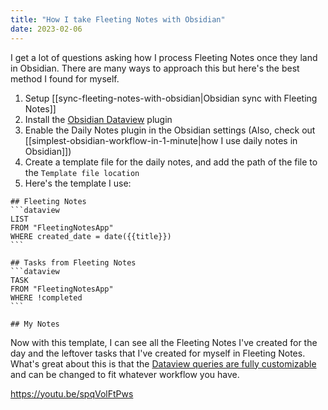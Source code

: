 ```yaml
---
title: "How I take Fleeting Notes with Obsidian"
date: 2023-02-06
---
```

I get a lot of questions asking how I process Fleeting Notes once they land in Obsidian. There are many ways to approach this but here's the best method I found for myself.

1. Setup [[sync-fleeting-notes-with-obsidian|Obsidian sync with Fleeting Notes]]
2. Install the [Obsidian Dataview](https://github.com/blacksmithgu/obsidian-dataview) plugin
3. Enable the Daily Notes plugin in the Obsidian settings (Also, check out [[simplest-obsidian-workflow-in-1-minute|how I use daily notes in Obsidian]])
4. Create a template file for the daily notes, and add the path of the file to the `Template file location`
5. Here's the template I use: 
````
## Fleeting Notes
```dataview
LIST
FROM "FleetingNotesApp"
WHERE created_date = date({{title}}) 
```

## Tasks from Fleeting Notes
```dataview
TASK
FROM "FleetingNotesApp"
WHERE !completed
```

## My Notes

````

Now with this template, I can see all the Fleeting Notes I've created for the day and the leftover tasks that I've created for myself in Fleeting Notes. What's great about this is that the [Dataview queries are fully customizable](https://blacksmithgu.github.io/obsidian-dataview/) and can be changed to fit whatever workflow you have. 

https://youtu.be/spqVolFtPws